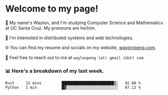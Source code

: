 # Welcome to my page! 

👋 My name's Waylon, and I'm studying Computer Science and Mathematics at UC Santa Cruz. My pronouns are he/him. 

💭 I'm interested in distributed systems and web technologies.

🌐 You can find my resume and socials on my website, [waylonpeng.com](https://www.waylonpeng.com).

📧 Feel free to reach out to me at `waylonpeng (at) gmail (dot) com`.

### 📊 Here's a breakdown of my last week.

<!--START_SECTION:waka-->
```text
Rust     13 mins         ███████████████████████▒░   92.88 % 
Python   1 min           █▓░░░░░░░░░░░░░░░░░░░░░░░   07.12 % 
```
<!--END_SECTION:waka-->

